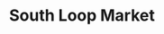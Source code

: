 ---
title: "South Loop Market"
url: /chicago/south-loop-market-east-9th-street/
shop: convenience
---